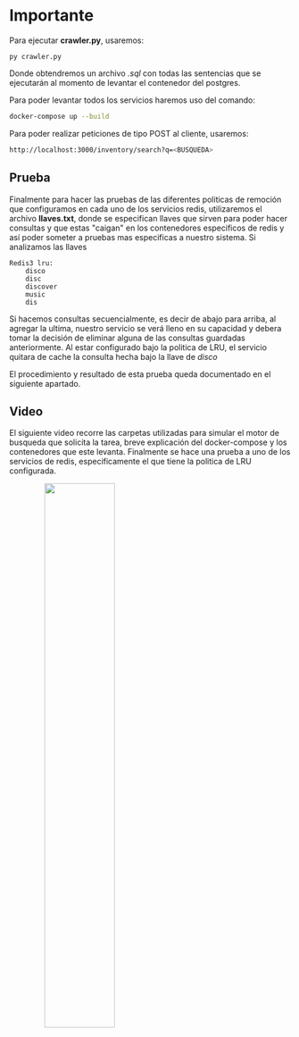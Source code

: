 # Importante

Para ejecutar $\textbf{crawler.py}$, usaremos:
```
py crawler.py
```
Donde obtendremos un archivo $\textit{.sql}$ con todas las sentencias que se ejecutarán al momento de levantar el contenedor del postgres.

Para poder levantar todos los servicios haremos uso del comando:
```sh
docker-compose up --build
```
Para poder realizar peticiones de tipo POST al cliente, usaremos:
```sh
http://localhost:3000/inventory/search?q=<BUSQUEDA>
```
 
## Prueba
Finalmente para hacer las pruebas de las diferentes politicas de remoción que configuramos en cada uno de los servicios redis, utilizaremos el archivo $\textbf{llaves.txt}$, donde se especifican llaves que sirven para poder hacer consultas y que estas "caigan" en los contenedores especificos de redis y así poder someter a pruebas mas especificas a nuestro sistema.
Si analizamos las llaves
```
Redis3 lru:
    disco
    disc
    discover
    music
    dis
```
Si hacemos consultas secuencialmente, es decir de abajo para arriba, al agregar la ultima, nuestro servicio se verá lleno en su capacidad y debera tomar la decisión de eliminar alguna de las consultas guardadas anteriormente. Al estar configurado bajo la politica de LRU, el servicio quitara de cache la consulta hecha bajo la llave de $\textit{disco}$

El procedimiento y resultado de esta prueba queda documentado en el siguiente apartado.

## Video
El siguiente video recorre las carpetas utilizadas para simular el motor de busqueda que solicita la tarea, breve explicación del docker-compose y los contenedores que este levanta. 
Finalmente se hace una prueba a uno de los servicios de redis, especificamente el que tiene la politica de LRU configurada.

<div style="text-align:center">
<a href="https://drive.google.com/file/d/1IPrX6nXEZOf_TlKhyilTD0KtGmS0OJwg/view"><img src="https://proximahost.es/blog/wp-content/uploads/2021/05/redis.png" align="left" height="50%" width="50%" ></a>
</div>
